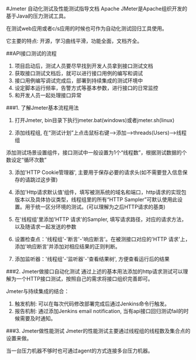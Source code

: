 #Jmeter 自动化测试及性能测试指导文档
Apache JMeter是Apache组织开发的基于Java的压力测试工具。

在测试web应用或者c/s应用的时候也可作为自动化测试回归工具使用。

它主要的特点: 开源，学习曲线平滑，功能全面，文档齐全。

##API接口测试的流程
1. 项目启动后，测试人员要尽早找到开发人员拿到接口测试文档
　
2. 获取接口测试文档后，就可以进行接口用例的编写和调试
　
3. 接口用例编写调试完成后，部署到持续集成的测试环境中
　
4. 设定脚本运行频率，告警方式等基本参数，进行接口的日常监控
　
5. 和开发人员一起处理接口异常


###1. 了解Jmeter基本流程用法
  1. 打开Jmeter, bin目录下执行jmeter.bat(windows)或者jmeter.sh(linux)
  
  2. 添加线程组, 在“测试计划”上点击鼠标右键-->添加-->threads(Users)-->线程组
  
  添加测试场景设置组件，接口测试中一般设置为1个“线程数”，根据测试数据的个数设定“循环次数”
  
  3. 添加'HTTP Cookie管理器', 主要用于保存必要的请求头(如不需要登入信息保存的请跳过这步骤)
  
  4. 添加'Http请求默认值'组件，填写被测系统的域名和端口，http请求的实现包版本以及具体协议类型，线程组里的所有“HTTP Sampler”可默认使用此设置。用于统一区分环境的测试。(可以理解为之后HTTP请求的基类)
  
  5. 在'线程组'里添加'HTTP 请求'的Sampler, 填写请求路径，对应的请求方法，以及随请求一起发送的参数
  
  6. 设置检查点：'线程组'-'断言'-'响应断言'。在被测接口对应的'HTTP 请求'上，添加'响应断言'并添加对相应结果的正则判断。
  
  7. 添加监听器：'线程组'-'监听器'-'查看结果树', 方便查看运行后的结果

###2. Jmeter做接口自动化测试
  通过上述的基本用法添加的http请求测试可以理解为一个HTTP接口测试，按照自己的需求将接口组织完善即可。
  
  Jmeter与持续集成的结合：
   1. 触发机制: 可以在每次代码修改部署完成后通过Jenkins命令行触发。
   2. 报告机制: 通过添加Jenkins email notification, 当有api接口回归测试fail的时候需要及时通知。

###3. Jmeter做性能测试
  Jmeter的性能测试主要通过线程组的线程数及集合点的设置来做。
  
  当一台压力机器不够时也可通过agent的方式连接多台压力机器。
